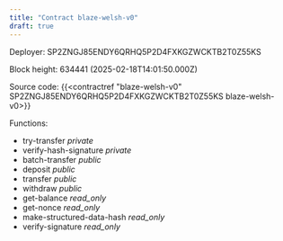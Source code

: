 ```yaml
---
title: "Contract blaze-welsh-v0"
draft: true
---
```

Deployer: SP2ZNGJ85ENDY6QRHQ5P2D4FXKGZWCKTB2T0Z55KS


 



Block height: 634441 (2025-02-18T14:01:50.000Z)

Source code: {{<contractref "blaze-welsh-v0" SP2ZNGJ85ENDY6QRHQ5P2D4FXKGZWCKTB2T0Z55KS blaze-welsh-v0>}}

Functions:

* try-transfer _private_
* verify-hash-signature _private_
* batch-transfer _public_
* deposit _public_
* transfer _public_
* withdraw _public_
* get-balance _read_only_
* get-nonce _read_only_
* make-structured-data-hash _read_only_
* verify-signature _read_only_

